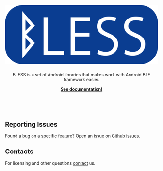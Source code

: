 <p align="center">
    <h1 align="center">
    <a href="https://troido.github.io/bless-howto/"><img src="/images/bless.png" alt="Girl in a jacket"></a>
    </h1>
    <p align="center">BLESS is a set of Android libraries that makes work with Android BLE framework easier.
</p>
    <p align="center"><strong><a href="https://troido.github.io/bless-howto/">See documentation!</a></strong></p>
    <br><br><br>
</p>

## Reporting Issues
Found a bug on a specific feature? Open an issue on [Github issues](https://github.com/troido/bless-howto/issues).

## Contacts
For licensing and other questions [contact](./docs/contacts.ms) us.
